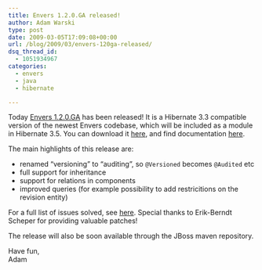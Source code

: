 ```yaml
---
title: Envers 1.2.0.GA released!
author: Adam Warski
type: post
date: 2009-03-05T17:09:08+00:00
url: /blog/2009/03/envers-120ga-released/
dsq_thread_id:
  - 1051934967
categories:
  - envers
  - java
  - hibernate

---
```

Today [Envers 1.2.0.GA][1] has been released! It is a Hibernate 3.3 compatible version of the newest Envers codebase, which will be included as a module in Hibernate 3.5. You can download it [here][2], and find documentation [here][3].

The main highlights of this release are:

  * renamed &#8220;versioning&#8221; to &#8220;auditing&#8221;, so `@Versioned` becomes `@Audited` etc
  * full support for inheritance
  * support for relations in components
  * improved queries (for example possibility to add restricitions on the revision entity)

For a full list of issues solved, see [here][4]. Special thanks to Erik-Berndt Scheper for providing valuable patches!

The release will also be soon available through the JBoss maven repository.

Have fun,  
Adam

 [1]: http://www.jboss.org/envers/
 [2]: http://www.jboss.org/envers/downloads
 [3]: http://jboss.org/files/envers/docs/index.html
 [4]: http://opensource.atlassian.com/projects/hibernate/secure/IssueNavigator.jspa?reset=true&&pid=10031&resolution=1&resolution=2&resolution=3&resolution=4&resolution=5&resolution=6&updated%3Abefore=5%2FMar%2F09&component=10280&sorter/field=priority&sorter/order=DESC
